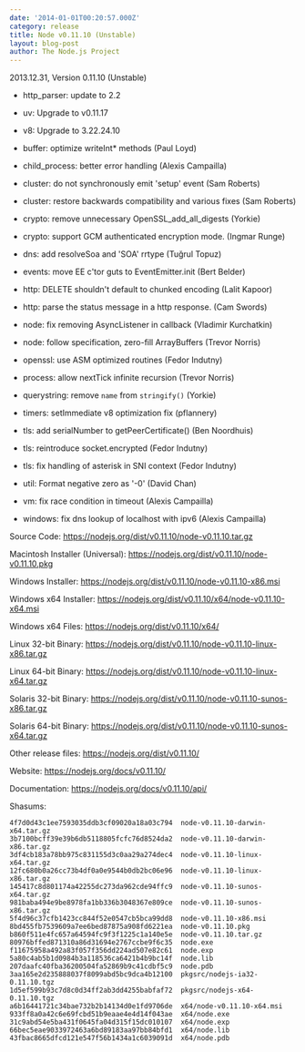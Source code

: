 ```yaml
---
date: '2014-01-01T00:20:57.000Z'
category: release
title: Node v0.11.10 (Unstable)
layout: blog-post
author: The Node.js Project
---
```


2013.12.31, Version 0.11.10 (Unstable)

- http_parser: update to 2.2

- uv: Upgrade to v0.11.17

- v8: Upgrade to 3.22.24.10

- buffer: optimize writeInt\* methods (Paul Loyd)

- child_process: better error handling (Alexis Campailla)

- cluster: do not synchronously emit 'setup' event (Sam Roberts)

- cluster: restore backwards compatibility and various fixes (Sam Roberts)

- crypto: remove unnecessary OpenSSL_add_all_digests (Yorkie)

- crypto: support GCM authenticated encryption mode. (Ingmar Runge)

- dns: add resolveSoa and 'SOA' rrtype (Tuğrul Topuz)

- events: move EE c'tor guts to EventEmitter.init (Bert Belder)

- http: DELETE shouldn't default to chunked encoding (Lalit Kapoor)

- http: parse the status message in a http response. (Cam Swords)

- node: fix removing AsyncListener in callback (Vladimir Kurchatkin)

- node: follow specification, zero-fill ArrayBuffers (Trevor Norris)

- openssl: use ASM optimized routines (Fedor Indutny)

- process: allow nextTick infinite recursion (Trevor Norris)

- querystring: remove `name` from `stringify()` (Yorkie)

- timers: setImmediate v8 optimization fix (pflannery)

- tls: add serialNumber to getPeerCertificate() (Ben Noordhuis)

- tls: reintroduce socket.encrypted (Fedor Indutny)

- tls: fix handling of asterisk in SNI context (Fedor Indutny)

- util: Format negative zero as '-0' (David Chan)

- vm: fix race condition in timeout (Alexis Campailla)

- windows: fix dns lookup of localhost with ipv6 (Alexis Campailla)

Source Code: https://nodejs.org/dist/v0.11.10/node-v0.11.10.tar.gz

Macintosh Installer (Universal): https://nodejs.org/dist/v0.11.10/node-v0.11.10.pkg

Windows Installer: https://nodejs.org/dist/v0.11.10/node-v0.11.10-x86.msi

Windows x64 Installer: https://nodejs.org/dist/v0.11.10/x64/node-v0.11.10-x64.msi

Windows x64 Files: https://nodejs.org/dist/v0.11.10/x64/

Linux 32-bit Binary: https://nodejs.org/dist/v0.11.10/node-v0.11.10-linux-x86.tar.gz

Linux 64-bit Binary: https://nodejs.org/dist/v0.11.10/node-v0.11.10-linux-x64.tar.gz

Solaris 32-bit Binary: https://nodejs.org/dist/v0.11.10/node-v0.11.10-sunos-x86.tar.gz

Solaris 64-bit Binary: https://nodejs.org/dist/v0.11.10/node-v0.11.10-sunos-x64.tar.gz

Other release files: https://nodejs.org/dist/v0.11.10/

Website: https://nodejs.org/docs/v0.11.10/

Documentation: https://nodejs.org/docs/v0.11.10/api/

Shasums:

```
4f7d0d43c1ee7593035ddb3cf09020a18a03c794  node-v0.11.10-darwin-x64.tar.gz
3b7100bcff39e39b6db5118805fcfc76d8524da2  node-v0.11.10-darwin-x86.tar.gz
3df4cb183a78bb975c831155d3c0aa29a274dec4  node-v0.11.10-linux-x64.tar.gz
12fc680b0a26cc73b4df0a0e9544b0db2bc06e96  node-v0.11.10-linux-x86.tar.gz
145417c8d801174a42255dc273da962cde94ffc9  node-v0.11.10-sunos-x64.tar.gz
981baba494e9be8978fa1bb336b3048367e809ce  node-v0.11.10-sunos-x86.tar.gz
5f4d96c37cfb1423cc844f52e0547cb5bca99dd8  node-v0.11.10-x86.msi
8bd455fb7539609a7ee6bed87875a908fd6221ea  node-v0.11.10.pkg
b860f511e4fc657a64594fc9f3f1225c1a140e5e  node-v0.11.10.tar.gz
80976bffed871310a86d31694e2767ccbe9f6c35  node.exe
f11675958a492a83f057f356dd224ad507e82c61  node.exp
5a80c4ab5b1d0984b3a118536ca6421b4b9bc14f  node.lib
207daafc40fba36200504fa52869b9c41cdbf5c9  node.pdb
3aa165e2d235888037f8099abd5bc9dca4b12100  pkgsrc/nodejs-ia32-0.11.10.tgz
1d5ef599b93c7d8c0d34ff2ab3dd4255babfaf72  pkgsrc/nodejs-x64-0.11.10.tgz
a6b16441721c34bae732b2b14134d0e1fd9706de  x64/node-v0.11.10-x64.msi
933ff8a0a42c6e69fcbd51b9eaae4e4d14f043ae  x64/node.exe
31c9abd54e5ba431f0645fa04d315f15dc010107  x64/node.exp
66bec5eae9033972463a6bd89183aa97bb84bfd1  x64/node.lib
43fbac8665dfcd121e547f56b1434a1c6039091d  x64/node.pdb
```

